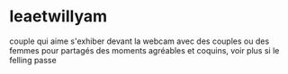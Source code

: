 # leaetwillyam
couple qui aime s'exhiber devant la webcam avec des couples ou des femmes pour partagés des moments agréables et coquins, voir plus si le felling passe
